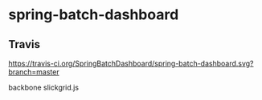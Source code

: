 # spring-batch-dashboard

## Travis
https://travis-ci.org/SpringBatchDashboard/spring-batch-dashboard.svg?branch=master

backbone
slickgrid.js
